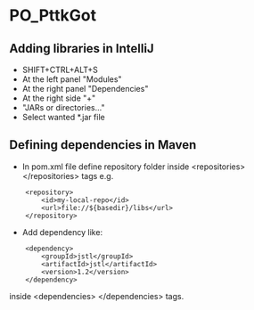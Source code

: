 # PO_PttkGot

## Adding libraries in IntelliJ
* SHIFT+CTRL+ALT+S
* At the left panel "Modules"
* At the right panel "Dependencies"
* At the right side "+"
* "JARs or directories..."
* Select wanted \*.jar file



## Defining dependencies in Maven
* In pom.xml file define repository folder inside &lt;repositories&gt; &lt;/repositories&gt; tags e.g. 
```
    <repository>
        <id>my-local-repo</id>
        <url>file://${basedir}/libs</url>
    </repository>

```
* Add dependency like:
```
    <dependency>
        <groupId>jstl</groupId>
        <artifactId>jstl</artifactId>
        <version>1.2</version>
    </dependency>
```
inside &lt;dependencies&gt; &lt;/dependencies&gt; tags.

